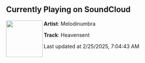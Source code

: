 ## Currently Playing on SoundCloud

[<img align="left" width="100" src="https://i1.sndcdn.com/artworks-c588G1xlJQtsiRL4-FIl2uQ-t500x500.png">](https://soundcloud.com/melodinumbra/heavensent)

**Artist**: Melodinumbra 

**Track**: Heavensent

Last updated at 2/25/2025, 7:04:43 AM
